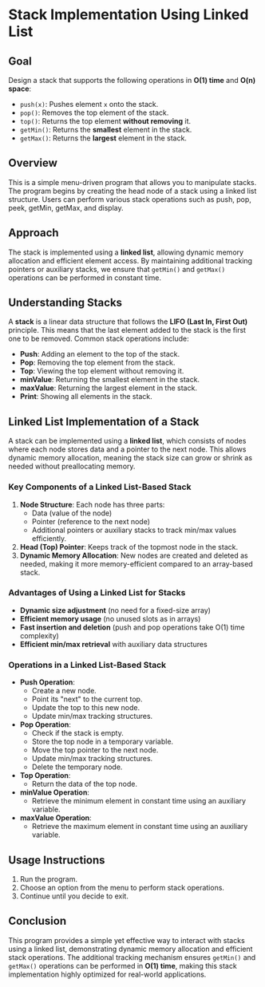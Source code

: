# Stack Implementation Using Linked List

## **Goal**
Design a stack that supports the following operations in **O(1) time** and **O(n) space**:

- `push(x)`: Pushes element `x` onto the stack.
- `pop()`: Removes the top element of the stack.
- `top()`: Returns the top element **without removing** it.
- `getMin()`: Returns the **smallest** element in the stack.
- `getMax()`: Returns the **largest** element in the stack.

## **Overview**
This is a simple menu-driven program that allows you to manipulate stacks. The program begins by creating the head node of a stack using a linked list structure. Users can perform various stack operations such as push, pop, peek, getMin, getMax, and display.

## **Approach**
The stack is implemented using a **linked list**, allowing dynamic memory allocation and efficient element access. By maintaining additional tracking pointers or auxiliary stacks, we ensure that `getMin()` and `getMax()` operations can be performed in constant time.

## **Understanding Stacks**
A **stack** is a linear data structure that follows the **LIFO (Last In, First Out)** principle. This means that the last element added to the stack is the first one to be removed. Common stack operations include:

- **Push**: Adding an element to the top of the stack.
- **Pop**: Removing the top element from the stack.
- **Top**: Viewing the top element without removing it.
- **minValue**: Returning the smallest element in the stack.
- **maxValue**: Returning the largest element in the stack.
- **Print**: Showing all elements in the stack.

## **Linked List Implementation of a Stack**
A stack can be implemented using a **linked list**, which consists of nodes where each node stores data and a pointer to the next node. This allows dynamic memory allocation, meaning the stack size can grow or shrink as needed without preallocating memory.

### **Key Components of a Linked List-Based Stack**
1. **Node Structure**: Each node has three parts:
   - Data (value of the node)
   - Pointer (reference to the next node)
   - Additional pointers or auxiliary stacks to track min/max values efficiently.
2. **Head (Top) Pointer**: Keeps track of the topmost node in the stack.
3. **Dynamic Memory Allocation**: New nodes are created and deleted as needed, making it more memory-efficient compared to an array-based stack.

### **Advantages of Using a Linked List for Stacks**
- **Dynamic size adjustment** (no need for a fixed-size array)
- **Efficient memory usage** (no unused slots as in arrays)
- **Fast insertion and deletion** (push and pop operations take O(1) time complexity)
- **Efficient min/max retrieval** with auxiliary data structures

### **Operations in a Linked List-Based Stack**
- **Push Operation**:
  - Create a new node.
  - Point its "next" to the current top.
  - Update the top to this new node.
  - Update min/max tracking structures.
- **Pop Operation**:
  - Check if the stack is empty.
  - Store the top node in a temporary variable.
  - Move the top pointer to the next node.
  - Update min/max tracking structures.
  - Delete the temporary node.
- **Top Operation**:
  - Return the data of the top node.
- **minValue Operation**:
  - Retrieve the minimum element in constant time using an auxiliary variable.
- **maxValue Operation**:
  - Retrieve the maximum element in constant time using an auxiliary variable.

## **Usage Instructions**
1. Run the program.
2. Choose an option from the menu to perform stack operations.
3. Continue until you decide to exit.

## **Conclusion**
This program provides a simple yet effective way to interact with stacks using a linked list, demonstrating dynamic memory allocation and efficient stack operations. The additional tracking mechanism ensures `getMin()` and `getMax()` operations can be performed in **O(1) time**, making this stack implementation highly optimized for real-world applications.

